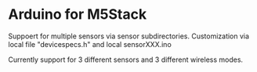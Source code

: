 # Arduino for M5Stack

Suppoert for multiple sensors via sensor subdirectories. Customization via local
file "devicespecs.h" and local sensorXXX.ino

Currently support for 3 different sensors and 3 different wireless modes.




